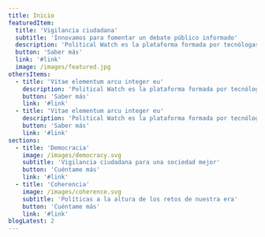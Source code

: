 ```yaml
---
title: Inicio
featuredItem:
  title: 'Vigilancia ciudadana'
  subtitle: 'Innovamos para fomentar un debate público informado'
  description: 'Political Watch es la plataforma formada por tecnólogas, economistas y periodistas que se inscribe dentro de la estrategia de CIECODE como una de sus principales líneas de trabajo.'
  button: 'Saber más'
  link: '#link'
  image: /images/featured.jpg
othersItems:
  - title: 'Vitae elementum arcu integer eu'
    description: 'Political Watch es la plataforma formada por tecnólogas, economistas y periodistas que se inscribe dentro de la estrategia de CIECODE como una de sus principales líneas de trabajo.'
    button: 'Saber más'
    link: '#link'
  - title: 'Vitae elementum arcu integer eu'
    description: 'Political Watch es la plataforma formada por tecnólogas, economistas y periodistas que se inscribe dentro de la estrategia de CIECODE como una de sus principales líneas de trabajo.'
    button: 'Saber más'
    link: '#link'
sections:
  - title: 'Democracia'
    image: /images/democracy.svg
    subtitle: 'Vigilancia ciudadana para una sociedad mejor'
    button: 'Cuéntame más'
    link: '#link'
  - title: 'Coherencia'
    image: /images/coherence.svg
    subtitle: 'Políticas a la altura de los retos de nuestra era'
    button: 'Cuéntame más'
    link: '#link'
blogLatest: 2
---
```

<hero></hero>

<featured
  title="Entre manos"
  :featured="featuredItem"
  :others="othersItems">
</featured>

<sections
  title="Qué hacemos"
  subtitle="Political Watch es la plataforma formada por tecnólogas, economistas y periodistas que se inscribe dentro de la estrategia de CIECODE como una de sus principales líneas de trabajo."
  :sections="sections">
</sections>

<banner
  bg="/images/bgbanner.jpg"
  title="Lorem ipsum dolor sit amet, consectetur adipiscing elit."
  description="Political Watch es la plataforma formada por tecnólogas, economistas y periodistas que se inscribe dentro de la estrategia de CIECODE como una de sus principales líneas de trabajo."
  button="Saber más"
  link="#enlace">
</banner>

<banner
  title="Lorem ipsum dolor sit amet, consectetur adipiscing elit."
  description="Political Watch es la plataforma formada por tecnólogas, economistas y periodistas que se inscribe dentro de la estrategia de CIECODE como una de sus principales líneas de trabajo."
  button="Saber más"
  link="#enlace">
</banner>

<blog-latest></blog-latest>
